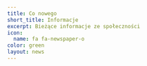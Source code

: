 ```yaml
---
title: Co nowego
short_title: Informacje
excerpt: Bieżące informacje ze społeczności
icon:
  name: fa fa-newspaper-o
color: green
layout: news
---
```


